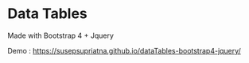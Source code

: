 # Data Tables
Made with Bootstrap 4  + Jquery

Demo : https://susepsupriatna.github.io/dataTables-bootstrap4-jquery/
